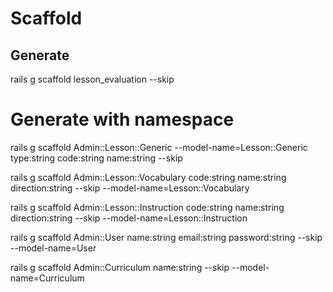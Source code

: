# Scaffold

## Generate
rails g scaffold lesson_evaluation --skip

# Generate with namespace
rails g scaffold Admin::Lesson::Generic --model-name=Lesson::Generic type:string code:string name:string --skip


rails g scaffold Admin::Lesson::Vocabulary code:string name:string direction:string --skip --model-name=Lesson::Vocabulary

rails g scaffold Admin::Lesson::Instruction code:string name:string direction:string --skip --model-name=Lesson::Instruction

rails g scaffold Admin::User name:string email:string password:string --skip --model-name=User

rails g scaffold Admin::Curriculum name:string --skip --model-name=Curriculum
